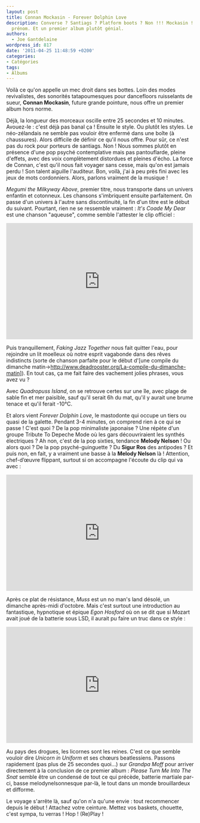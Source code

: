 ```yaml
---
layout: post
title: Connan Mockasin - Forever Dolphin Love
description: Converse ? Santiags ? Platform boots ? Non !!! Mockasin ! Connan de son
  prénom. Et un premier album plutôt génial.
authors:
  - Joe Gantdelaine
wordpress_id: 817
date: '2011-04-25 11:48:59 +0200'
categories:
- Catégories
tags:
- Albums
---
```

Voilà ce qu'on appelle un mec droit dans ses bottes. Loin des modes revivalistes, des sonorités tatapoumesques pour dancefloors ruisselants de sueur, __Connan Mockasin__, future grande pointure, nous offre un premier album hors norme.

Déjà, la longueur des morceaux oscille entre 25 secondes et 10 minutes. Avouez-le : c'est déjà pas banal ça ! Ensuite le style. Ou plutôt les styles. Le néo-zélandais ne semble pas vouloir être enfermé dans une boîte (à chaussures). Alors difficile de définir ce qu'il nous offre. Pour sûr, ce n'est pas du rock pour porteurs de santiags. Non ! Nous sommes plutôt en présence d'une pop psyché contemplative mais pas pantouflarde, pleine d'effets, avec des voix complètement distordues et pleines d'écho. La force de Connan, c'est qu'il nous fait voyager sans cesse, mais qu'on est jamais perdu ! Son talent aiguille l'auditeur. Bon, voilà, j'ai à peu près fini avec les jeux de mots cordonniers. Alors, parlons vraiment de la musique !

*Megumi the Milkyway Above*, premier titre, nous transporte dans un univers enfantin et cotonneux. Les chansons s'imbriquent ensuite parfaitement. On passe d'un univers à l'autre sans discontinuité, la fin d'un titre est le début du suivant. Pourtant, rien ne se ressemble vraiment : *It's Coade My Dear* est une chanson "aqueuse", comme semble l'attester le clip officiel :

<iframe title="YouTube video player" width="500" height="311" src="http://www.youtube.com/embed/HkNwuY2JUHQ" frameborder="0" allowfullscreen></iframe>

Puis tranquillement, *Faking Jazz Together*  nous fait quitter l'eau, pour rejoindre un lit moelleux où notre esprit vagabonde dans des rêves indistincts (sorte de chanson parfaite pour le début d'[une compile du dimanche matin->http://www.deadrooster.org/La-compile-du-dimanche-matin]). En tout cas, ça me fait faire des vachement jolies phrases, vous avez vu ?

Avec *Quadropuss Island*, on se retrouve certes sur une île, avec plage de sable fin et mer paisible, sauf qu'il serait 6h du mat, qu'il y aurait une brume tenace et qu'il ferait -10°C.

Et alors vient *Forever Dolphin Love*, le mastodonte qui occupe un tiers ou quasi de la galette. Pendant 3-4 minutes, on comprend rien à ce qui se passe ! C'est quoi ? De la pop minimaliste japonaise ? Une répète d'un groupe Tribute To Depeche Mode où les gars découvriraient les synthés électriques ? Ah non, c'est de la pop sixties, tendance __Melody Nelson__ ! Ou alors quoi ? De la pop psyché-guinguette ? Du __Sigur Ros__ des antipodes ? Et puis non, en fait, y a vraiment une basse à la __Melody Nelson__ là ! Attention, chef-d’œuvre flippant, surtout si on accompagne l'écoute du clip qui va avec :

<iframe title="YouTube video player" width="500" height="311" src="http://www.youtube.com/embed/E7CaTJ2SvG8" frameborder="0" allowfullscreen></iframe>

Après ce plat de résistance, *Muss* est un no man's land désolé, un dimanche après-midi d'octobre. Mais c'est surtout une introduction au fantastique, hypnotique et épique *Egon Hosford* où on se dit que si Mozart avait joué de la batterie sous LSD, il aurait pu faire un truc dans ce style :

<iframe title="YouTube video player" width="500" height="311" src="http://www.youtube.com/embed/1AewoLLojss" frameborder="0" allowfullscreen></iframe>

Au pays des drogues, les licornes sont les reines. C'est ce que semble vouloir dire *Unicorn in Uniform* et ses chœurs beatlessiens. Passons rapidement (pas plus de 25 secondes quoi...) sur *Grandpa Moff* pour arriver directement à la conclusion de ce premier album : *Please Turn Me Into The Snat* semble être un condensé de tout ce qui précède, batterie martiale par-ci, basse melodynelsonnesque par-là, le tout dans un monde brouillardeux et difforme.

Le voyage s'arrête là, sauf qu'on n'a qu'une envie : tout recommencer depuis le début ! Attachez votre ceinture. Mettez vos baskets, chouette, c'est sympa, tu verras ! Hop ! (Re)Play !
